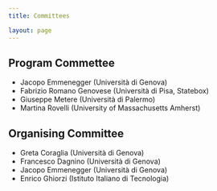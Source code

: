 ```yaml
---
title: Committees 

layout: page 
---
```


## Program Commettee 
* Jacopo Emmenegger (Università di Genova)
* Fabrizio Romano Genovese (Università di Pisa, Statebox)
* Giuseppe Metere (Università di Palermo)
* Martina Rovelli (University of Massachusetts Amherst)

## Organising Committee 
* Greta Coraglia (Università di Genova)
* Francesco Dagnino (Università di Genova)
* Jacopo Emmenegger (Università di Genova)
* Enrico Ghiorzi (Istituto Italiano di Tecnologia)





